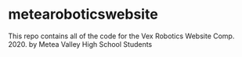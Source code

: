 # metearoboticswebsite
This repo contains all of the code for the Vex Robotics Website Comp. 2020. by Metea Valley High School Students
